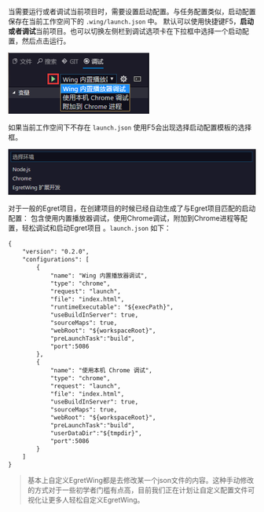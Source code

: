 
当需要运行或者调试当前项目时，需要设置启动配置。与任务配置类似，启动配置保存在当前工作空间下的 `.wing/launch.json` 中。
默认可以使用快捷键F5，**启动或者调试**当前项目。也可以切换左侧栏到调试选项卡在下拉框中选择一个启动配置，然后点击运行。

![](7.png)

如果当前工作空间下不存在 `launch.json` 使用F5会出现选择启动配置模板的选择框。

![](6.png)

对于一般的Egret项目，在创建项目的时候已经自动生成了与Egret项目匹配的启动配置： 包含使用内置播放器调试，使用Chrome调试，附加到Chrome进程等配置，轻松调试和启动Egret项目 。`launch.json` 如下：

	{
    	"version": "0.2.0",
    	"configurations": [
    		{
    			"name": "Wing 内置播放器调试",
    			"type": "chrome",
    			"request": "launch",
    			"file": "index.html",
    			"runtimeExecutable": "${execPath}",
    			"useBuildInServer": true,
    			"sourceMaps": true,
    			"webRoot": "${workspaceRoot}",
    			"preLaunchTask":"build",
    			"port":5086
    		},
    		{
    			"name": "使用本机 Chrome 调试",
    			"type": "chrome",
    			"request": "launch",
    			"file": "index.html",
    			"useBuildInServer": true,
    			"sourceMaps": true,
    			"webRoot": "${workspaceRoot}",
    			"preLaunchTask":"build",
    			"userDataDir":"${tmpdir}",
    			"port":5086
    		}
    	]
    }

> 基本上自定义EgretWing都是去修改某一个json文件的内容。这种手动修改的方式对于一些初学者门槛有点高，目前我们正在计划让自定义配置文件可视化让更多人轻松自定义EgretWing。

